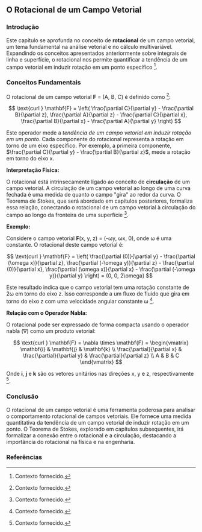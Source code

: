 ## O Rotacional de um Campo Vetorial

### Introdução
Este capítulo se aprofunda no conceito de **rotacional** de um campo vetorial, um tema fundamental na análise vetorial e no cálculo multivariável. Expandindo os conceitos apresentados anteriormente sobre integrais de linha e superfície, o rotacional nos permite quantificar a tendência de um campo vetorial em induzir rotação em um ponto específico [^1].

### Conceitos Fundamentais

O rotacional de um campo vetorial **F** = (A, B, C) é definido como [^1]:

$$ \text{curl } \mathbf{F} = \left( \frac{\partial C}{\partial y} - \frac{\partial B}{\partial z}, \frac{\partial A}{\partial z} - \frac{\partial C}{\partial x}, \frac{\partial B}{\partial x} - \frac{\partial A}{\partial y} \right) $$

Este operador mede a *tendência de um campo vetorial em induzir rotação em um ponto*. Cada componente do rotacional representa a rotação em torno de um eixo específico. Por exemplo, a primeira componente, $\frac{\partial C}{\partial y} - \frac{\partial B}{\partial z}$, mede a rotação em torno do eixo x.

**Interpretação Física:**

O rotacional está intrinsecamente ligado ao conceito de **circulação** de um campo vetorial. A circulação de um campo vetorial ao longo de uma curva fechada é uma medida de quanto o campo "gira" ao redor da curva. O Teorema de Stokes, que será abordado em capítulos posteriores, formaliza essa relação, conectando o rotacional de um campo vetorial à circulação do campo ao longo da fronteira de uma superfície [^1].

**Exemplo:**

Considere o campo vetorial **F**(x, y, z) = (-ωy, ωx, 0), onde ω é uma constante. O rotacional deste campo vetorial é:

$$ \text{curl } \mathbf{F} = \left( \frac{\partial (0)}{\partial y} - \frac{\partial (\omega x)}{\partial z}, \frac{\partial (-\omega y)}{\partial z} - \frac{\partial (0)}{\partial x}, \frac{\partial (\omega x)}{\partial x} - \frac{\partial (-\omega y)}{\partial y} \right) = (0, 0, 2\omega) $$

Este resultado indica que o campo vetorial tem uma rotação constante de 2ω em torno do eixo z. Isso corresponde a um fluxo de fluido que gira em torno do eixo z com uma velocidade angular constante ω [^1].

**Relação com o Operador Nabla:**

O rotacional pode ser expressado de forma compacta usando o operador nabla (∇) como um produto vetorial:

$$ \text{curl } \mathbf{F} = \nabla \times \mathbf{F} = \begin{vmatrix} \mathbf{i} & \mathbf{j} & \mathbf{k} \\ \frac{\partial}{\partial x} & \frac{\partial}{\partial y} & \frac{\partial}{\partial z} \\ A & B & C \end{vmatrix} $$

Onde **i**, **j** e **k** são os vetores unitários nas direções x, y e z, respectivamente [^1].

### Conclusão
O rotacional de um campo vetorial é uma ferramenta poderosa para analisar o comportamento rotacional de campos vetoriais. Ele fornece uma medida quantitativa da tendência de um campo vetorial de induzir rotação em um ponto. O Teorema de Stokes, explorado em capítulos subsequentes, irá formalizar a conexão entre o rotacional e a circulação, destacando a importância do rotacional na física e na engenharia.

### Referências
[^1]: Contexto fornecido.
<!-- END -->